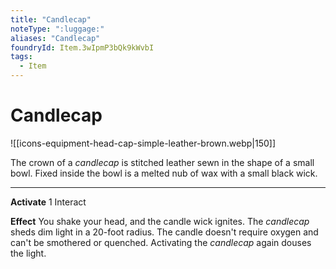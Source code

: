 ```yaml
---
title: "Candlecap"
noteType: ":luggage:"
aliases: "Candlecap"
foundryId: Item.3wIpmP3bQk9kWvbI
tags:
  - Item
---
```


# Candlecap
![[icons-equipment-head-cap-simple-leather-brown.webp|150]]

The crown of a _candlecap_ is stitched leather sewn in the shape of a small bowl. Fixed inside the bowl is a melted nub of wax with a small black wick.

* * *

**Activate** 1 Interact

**Effect** You shake your head, and the candle wick ignites. The _candlecap_ sheds dim light in a 20-foot radius. The candle doesn't require oxygen and can't be smothered or quenched. Activating the _candlecap_ again douses the light.
